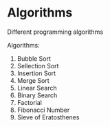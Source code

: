 # Algorithms
Different programming algorithms

Algorithms:

1. Bubble Sort
2. Sellection Sort
3. Insertion Sort
4. Merge Sort
5. Linear Search
6. Binary Search
7. Factorial
8. Fibonacci Number
9. Sieve of Eratosthenes
